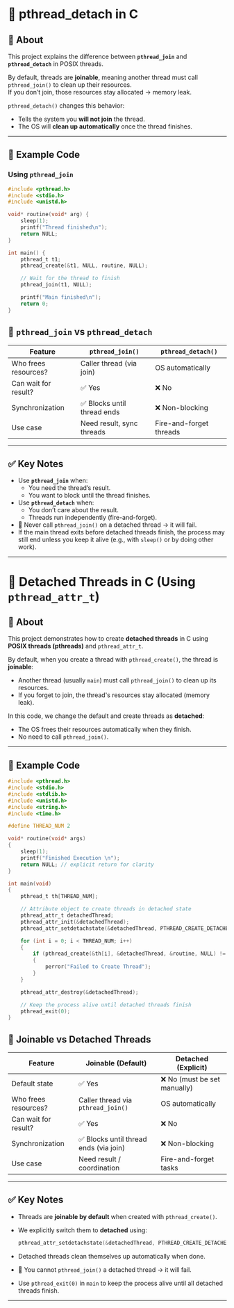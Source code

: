 # 🧵 pthread_detach in C

## 📌 About
This project explains the difference between **`pthread_join`** and **`pthread_detach`** in POSIX threads.

By default, threads are **joinable**, meaning another thread must call `pthread_join()` to clean up their resources.  
If you don’t join, those resources stay allocated → memory leak.

`pthread_detach()` changes this behavior:
- Tells the system you **will not join** the thread.
- The OS will **clean up automatically** once the thread finishes.

---
## 🔹 Example Code

### Using `pthread_join`
```c
#include <pthread.h>
#include <stdio.h>
#include <unistd.h>

void* routine(void* arg) {
    sleep(1);
    printf("Thread finished\n");
    return NULL;
}

int main() {
    pthread_t t1;
    pthread_create(&t1, NULL, routine, NULL);

    // Wait for the thread to finish
    pthread_join(t1, NULL);

    printf("Main finished\n");
    return 0;
}
```

## 🔄 `pthread_join` vs `pthread_detach`

| Feature              | `pthread_join()`                        | `pthread_detach()`           |
|----------------------|------------------------------------------|-------------------------------|
| Who frees resources? | Caller thread (via join)                 | OS automatically              |
| Can wait for result? | ✅ Yes                                   | ❌ No                         |
| Synchronization      | ✅ Blocks until thread ends              | ❌ Non-blocking               |
| Use case             | Need result, sync threads               | Fire-and-forget threads       |

---

## ✅ Key Notes
- Use **`pthread_join`** when:
  - You need the thread’s result.  
  - You want to block until the thread finishes.  
- Use **`pthread_detach`** when:
  - You don’t care about the result.  
  - Threads run independently (fire-and-forget).  
- 🚨 Never call `pthread_join()` on a detached thread → it will fail.  
- If the main thread exits before detached threads finish, the process may still end unless you keep it alive (e.g., with `sleep()` or by doing other work).  

---

# 🧵 Detached Threads in C (Using `pthread_attr_t`)

## 📌 About

This project demonstrates how to create **detached threads** in C using **POSIX threads (pthreads)** and `pthread_attr_t`.

By default, when you create a thread with `pthread_create()`, the thread is **joinable**:

* Another thread (usually `main`) must call `pthread_join()` to clean up its resources.
* If you forget to join, the thread's resources stay allocated (memory leak).

In this code, we change the default and create threads as **detached**:

* The OS frees their resources automatically when they finish.
* No need to call `pthread_join()`.

---

## 🔹 Example Code

```c
#include <pthread.h>
#include <stdio.h>
#include <stdlib.h>
#include <unistd.h>
#include <string.h>
#include <time.h>

#define THREAD_NUM 2

void* routine(void* args)
{
    sleep(1);
    printf("Finished Execution \n");
    return NULL; // explicit return for clarity
}

int main(void)
{
    pthread_t th[THREAD_NUM];

    // Attribute object to create threads in detached state
    pthread_attr_t detachedThread;
    pthread_attr_init(&detachedThread);
    pthread_attr_setdetachstate(&detachedThread, PTHREAD_CREATE_DETACHED);

    for (int i = 0; i < THREAD_NUM; i++)
    {
        if (pthread_create(&th[i], &detachedThread, &routine, NULL) != 0)
        {
            perror("Failed to Create Thread");
        }
    }

    pthread_attr_destroy(&detachedThread);

    // Keep the process alive until detached threads finish
    pthread_exit(0);
}
```

## 🔄 Joinable vs Detached Threads

| Feature              | Joinable (Default)                    | Detached (Explicit)         |
| -------------------- | ------------------------------------- | --------------------------- |
| Default state        | ✅ Yes                                 | ❌ No (must be set manually) |
| Who frees resources? | Caller thread via `pthread_join()`    | OS automatically            |
| Can wait for result? | ✅ Yes                                 | ❌ No                        |
| Synchronization      | ✅ Blocks until thread ends (via join) | ❌ Non-blocking              |
| Use case             | Need result / coordination            | Fire-and-forget tasks       |

---

## ✅ Key Notes

* Threads are **joinable by default** when created with `pthread_create()`.
* We explicitly switch them to **detached** using:

  ```c
  pthread_attr_setdetachstate(&detachedThread, PTHREAD_CREATE_DETACHED);
  ```
* Detached threads clean themselves up automatically when done.
* 🚨 You cannot `pthread_join()` a detached thread → it will fail.
* Use `pthread_exit(0)` in `main` to keep the process alive until all detached threads finish.

---

```






